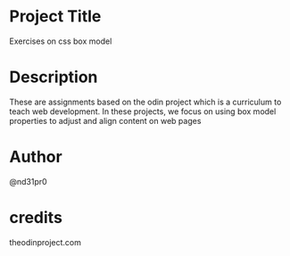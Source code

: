 # Project Title
Exercises on css box model

# Description
These are assignments based on the odin project which is a curriculum to teach web development.
In these projects, we focus on using box model properties to adjust and align content on web pages



# Author

@nd31pr0

# credits

theodinproject.com


